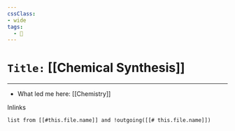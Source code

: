 ```yaml
---
cssClass:
- wide
tags:
  - 🧪
---
```


# `Title:` [[Chemical Synthesis]]
--- 

- What led me here: [[Chemistry]]

Inlinks
```dataview 
list from [[#this.file.name]] and !outgoing([[# this.file.name]]) 
```